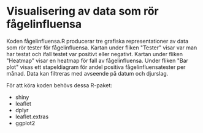 # Visualisering av data som rör fågelinfluensa

Koden fågelinfluensa.R producerar tre grafiska representationer av data som rör tester för fågelinfluensa. Kartan under fliken "Tester" visar var man har testat och ifall testet var positivt eller negativt. Kartan under fliken "Heatmap" visar en heatmap för fall av fågelinfluensa. Under fliken "Bar plot" visas ett stapeldiagram för andel positiva fågelinfluensatester per månad. Data kan filtreras med avseende på datum och djurslag.    
 
För att köra koden behövs dessa R-paket:
* shiny
* leaflet
* dplyr
* leaflet.extras
* ggplot2